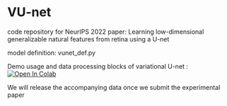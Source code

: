 # VU-net
code repository for NeurIPS 2022 paper: Learning low-dimensional generalizable natural features from retina using a U-net

model definition: vunet_def.py

Demo usage and data processing blocks of 
variational U-net : [![Open In Colab](https://colab.research.google.com/assets/colab-badge.svg)](https://github.com/sepalmer/VU-net/blob/main/VUnet_demo.ipynb)

We will release the accompanying data once we submit the experimental paper
